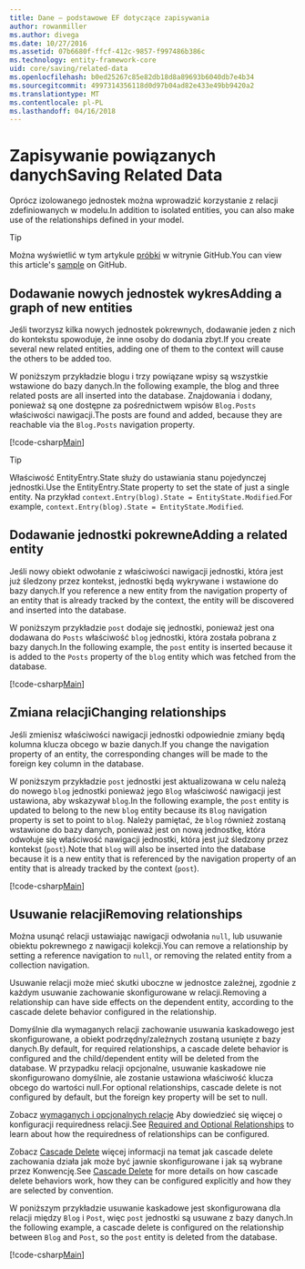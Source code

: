 ```yaml
---
title: Dane — podstawowe EF dotyczące zapisywania
author: rowanmiller
ms.author: divega
ms.date: 10/27/2016
ms.assetid: 07b6680f-ffcf-412c-9857-f997486b386c
ms.technology: entity-framework-core
uid: core/saving/related-data
ms.openlocfilehash: b0ed25267c85e82db18d8a89693b6040db7e4b34
ms.sourcegitcommit: 4997314356118d0d97b04ad82e433e49bb9420a2
ms.translationtype: MT
ms.contentlocale: pl-PL
ms.lasthandoff: 04/16/2018
---
```

# <a name="saving-related-data"></a><span data-ttu-id="46d50-102">Zapisywanie powiązanych danych</span><span class="sxs-lookup"><span data-stu-id="46d50-102">Saving Related Data</span></span>

<span data-ttu-id="46d50-103">Oprócz izolowanego jednostek można wprowadzić korzystanie z relacji zdefiniowanych w modelu.</span><span class="sxs-lookup"><span data-stu-id="46d50-103">In addition to isolated entities, you can also make use of the relationships defined in your model.</span></span>

> [!TIP]  
> <span data-ttu-id="46d50-104">Można wyświetlić w tym artykule [próbki](https://github.com/aspnet/EntityFramework.Docs/tree/master/samples/core/Saving/Saving/RelatedData/) w witrynie GitHub.</span><span class="sxs-lookup"><span data-stu-id="46d50-104">You can view this article's [sample](https://github.com/aspnet/EntityFramework.Docs/tree/master/samples/core/Saving/Saving/RelatedData/) on GitHub.</span></span>

## <a name="adding-a-graph-of-new-entities"></a><span data-ttu-id="46d50-105">Dodawanie nowych jednostek wykres</span><span class="sxs-lookup"><span data-stu-id="46d50-105">Adding a graph of new entities</span></span>

<span data-ttu-id="46d50-106">Jeśli tworzysz kilka nowych jednostek pokrewnych, dodawanie jeden z nich do kontekstu spowoduje, że inne osoby do dodania zbyt.</span><span class="sxs-lookup"><span data-stu-id="46d50-106">If you create several new related entities, adding one of them to the context will cause the others to be added too.</span></span>

<span data-ttu-id="46d50-107">W poniższym przykładzie blogu i trzy powiązane wpisy są wszystkie wstawione do bazy danych.</span><span class="sxs-lookup"><span data-stu-id="46d50-107">In the following example, the blog and three related posts are all inserted into the database.</span></span> <span data-ttu-id="46d50-108">Znajdowania i dodany, ponieważ są one dostępne za pośrednictwem wpisów `Blog.Posts` właściwości nawigacji.</span><span class="sxs-lookup"><span data-stu-id="46d50-108">The posts are found and added, because they are reachable via the `Blog.Posts` navigation property.</span></span>

[!code-csharp[Main](../../../samples/core/Saving/Saving/RelatedData/Sample.cs#AddingGraphOfEntities)]

> [!TIP]  
> <span data-ttu-id="46d50-109">Właściwość EntityEntry.State służy do ustawiania stanu pojedynczej jednostki.</span><span class="sxs-lookup"><span data-stu-id="46d50-109">Use the EntityEntry.State property to set the state of just a single entity.</span></span> <span data-ttu-id="46d50-110">Na przykład `context.Entry(blog).State = EntityState.Modified`.</span><span class="sxs-lookup"><span data-stu-id="46d50-110">For example, `context.Entry(blog).State = EntityState.Modified`.</span></span>

## <a name="adding-a-related-entity"></a><span data-ttu-id="46d50-111">Dodawanie jednostki pokrewne</span><span class="sxs-lookup"><span data-stu-id="46d50-111">Adding a related entity</span></span>

<span data-ttu-id="46d50-112">Jeśli nowy obiekt odwołanie z właściwości nawigacji jednostki, która jest już śledzony przez kontekst, jednostki będą wykrywane i wstawione do bazy danych.</span><span class="sxs-lookup"><span data-stu-id="46d50-112">If you reference a new entity from the navigation property of an entity that is already tracked by the context, the entity will be discovered and inserted into the database.</span></span>

<span data-ttu-id="46d50-113">W poniższym przykładzie `post` dodaje się jednostki, ponieważ jest ona dodawana do `Posts` właściwość `blog` jednostki, która została pobrana z bazy danych.</span><span class="sxs-lookup"><span data-stu-id="46d50-113">In the following example, the `post` entity is inserted because it is added to the `Posts` property of the `blog` entity which was fetched from the database.</span></span>

[!code-csharp[Main](../../../samples/core/Saving/Saving/RelatedData/Sample.cs#AddingRelatedEntity)]

## <a name="changing-relationships"></a><span data-ttu-id="46d50-114">Zmiana relacji</span><span class="sxs-lookup"><span data-stu-id="46d50-114">Changing relationships</span></span>

<span data-ttu-id="46d50-115">Jeśli zmienisz właściwości nawigacji jednostki odpowiednie zmiany będą kolumna klucza obcego w bazie danych.</span><span class="sxs-lookup"><span data-stu-id="46d50-115">If you change the navigation property of an entity, the corresponding changes will be made to the foreign key column in the database.</span></span>

<span data-ttu-id="46d50-116">W poniższym przykładzie `post` jednostki jest aktualizowana w celu należą do nowego `blog` jednostki ponieważ jego `Blog` właściwość nawigacji jest ustawiona, aby wskazywał `blog`.</span><span class="sxs-lookup"><span data-stu-id="46d50-116">In the following example, the `post` entity is updated to belong to the new `blog` entity because its `Blog` navigation property is set to point to `blog`.</span></span> <span data-ttu-id="46d50-117">Należy pamiętać, że `blog` również zostaną wstawione do bazy danych, ponieważ jest on nową jednostkę, która odwołuje się właściwość nawigacji jednostki, która jest już śledzony przez kontekst (`post`).</span><span class="sxs-lookup"><span data-stu-id="46d50-117">Note that `blog` will also be inserted into the database because it is a new entity that is referenced by the navigation property of an entity that is already tracked by the context (`post`).</span></span>

[!code-csharp[Main](../../../samples/core/Saving/Saving/RelatedData/Sample.cs#ChangingRelationships)]

## <a name="removing-relationships"></a><span data-ttu-id="46d50-118">Usuwanie relacji</span><span class="sxs-lookup"><span data-stu-id="46d50-118">Removing relationships</span></span>

<span data-ttu-id="46d50-119">Można usunąć relacji ustawiając nawigacji odwołania `null`, lub usuwanie obiektu pokrewnego z nawigacji kolekcji.</span><span class="sxs-lookup"><span data-stu-id="46d50-119">You can remove a relationship by setting a reference navigation to `null`, or removing the related entity from a collection navigation.</span></span>

<span data-ttu-id="46d50-120">Usuwanie relacji może mieć skutki uboczne w jednostce zależnej, zgodnie z każdym usuwanie zachowanie skonfigurowane w relacji.</span><span class="sxs-lookup"><span data-stu-id="46d50-120">Removing a relationship can have side effects on the dependent entity, according to the cascade delete behavior configured in the relationship.</span></span>

<span data-ttu-id="46d50-121">Domyślnie dla wymaganych relacji zachowanie usuwania kaskadowego jest skonfigurowane, a obiekt podrzędny/zależnych zostaną usunięte z bazy danych.</span><span class="sxs-lookup"><span data-stu-id="46d50-121">By default, for required relationships, a cascade delete behavior is configured and the child/dependent entity will be deleted from the database.</span></span> <span data-ttu-id="46d50-122">W przypadku relacji opcjonalne, usuwanie kaskadowe nie skonfigurowano domyślnie, ale zostanie ustawiona właściwość klucza obcego do wartości null.</span><span class="sxs-lookup"><span data-stu-id="46d50-122">For optional relationships, cascade delete is not configured by default, but the foreign key property will be set to null.</span></span>

<span data-ttu-id="46d50-123">Zobacz [wymaganych i opcjonalnych relacje](../modeling/relationships.md#required-and-optional-relationships) Aby dowiedzieć się więcej o konfiguracji requiredness relacji.</span><span class="sxs-lookup"><span data-stu-id="46d50-123">See [Required and Optional Relationships](../modeling/relationships.md#required-and-optional-relationships) to learn about how the requiredness of relationships can be configured.</span></span>

<span data-ttu-id="46d50-124">Zobacz [Cascade Delete](cascade-delete.md) więcej informacji na temat jak cascade delete zachowania działa jak może być jawnie skonfigurowane i jak są wybrane przez Konwencję.</span><span class="sxs-lookup"><span data-stu-id="46d50-124">See [Cascade Delete](cascade-delete.md) for more details on how cascade delete behaviors work, how they can be configured explicitly and  how they are selected by convention.</span></span>

<span data-ttu-id="46d50-125">W poniższym przykładzie usuwanie kaskadowe jest skonfigurowana dla relacji między `Blog` i `Post`, więc `post` jednostki są usuwane z bazy danych.</span><span class="sxs-lookup"><span data-stu-id="46d50-125">In the following example, a cascade delete is configured on the relationship between `Blog` and `Post`, so the `post` entity is deleted from the database.</span></span>

[!code-csharp[Main](../../../samples/core/Saving/Saving/RelatedData/Sample.cs#RemovingRelationships)]
